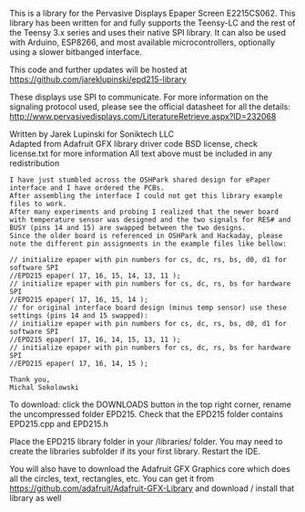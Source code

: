 This is a library for the Pervasive Displays Epaper Screen E2215CS062.
This library has been written for and fully supports the Teensy-LC and the rest of the Teensy 3.x series and uses their native SPI library.
It can also be used with Arduino, ESP8266, and most available microcontrollers, optionally using a slower bitbanged interface.

This code and further updates will be hosted at https://github.com/jareklupinski/epd215-library

These displays use SPI to communicate. For more information on the signaling protocol used, please see the official datasheet for all the details: http://www.pervasivedisplays.com/LiteratureRetrieve.aspx?ID=232068

Written by Jarek Lupinski for Soniktech LLC  
Adapted from Adafruit GFX library driver code
BSD license, check license.txt for more information
All text above must be included in any redistribution

```
I have just stumbled across the OSHPark shared design for ePaper interface and I have ordered the PCBs.
After assembling the interface I could not get this library example files to work.
After many experiments and probing I realized that the newer board with temperature sensor was designed and the two signals for RES# and BUSY (pins 14 and 15) are swapped between the two designs.
Since the older board is referenced in OSHPark and Hackaday, please note the different pin assignments in the example files like bellow:

// initialize epaper with pin numbers for cs, dc, rs, bs, d0, d1 for software SPI
//EPD215 epaper( 17, 16, 15, 14, 13, 11 );
// initialize epaper with pin numbers for cs, dc, rs, bs for hardware SPI
//EPD215 epaper( 17, 16, 15, 14 );
// for original interface board design (minus temp sensor) use these settings (pins 14 and 15 swapped):
// initialize epaper with pin numbers for cs, dc, rs, bs, d0, d1 for software SPI
//EPD215 epaper( 17, 16, 14, 15, 13, 11 );
// initialize epaper with pin numbers for cs, dc, rs, bs for hardware SPI
//EPD215 epaper( 17, 16, 14, 15 );

Thank you,
Michal Sokolowski
```

To download: click the DOWNLOADS button in the top right corner, rename the uncompressed folder EPD215. Check that the EPD215 folder contains EPD215.cpp and EPD215.h

Place the EPD215 library folder in your <arduinosketchfolder>/libraries/ folder. You may need to create the libraries subfolder if its your first library. Restart the IDE.

You will also have to download the Adafruit GFX Graphics core which does all the circles, text, rectangles, etc. You can get it from
https://github.com/adafruit/Adafruit-GFX-Library
and download / install that library as well 
